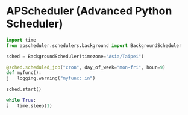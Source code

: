 # APScheduler (Advanced Python Scheduler)

```python
import time
from apscheduler.schedulers.background import BackgroundScheduler

sched = BackgroundScheduler(timezone="Asia/Taipei")

@sched.scheduled_job("cron", day_of_week="mon-fri", hour=9)
def myfunc():
┊   logging.warning("myfunc: in")

sched.start()

while True:
┊   time.sleep(1)
```
